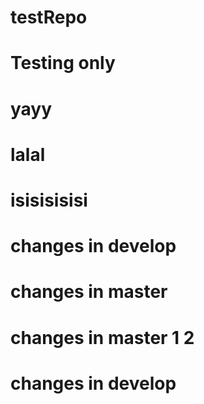 # testRepo
# Testing only
# yayy
# lalal
# isisisisisi



# changes in develop 
# changes in master


# changes in master 1 2
# changes in develop
